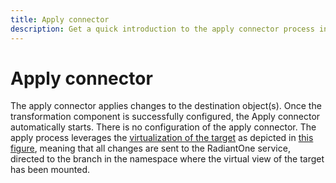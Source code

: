 ```yaml
---
title: Apply connector
description: Get a quick introduction to the apply connector process in Global Synchronization.
---
```


# Apply connector

The apply connector applies changes to the destination object(s). Once the transformation component is successfully configured, the Apply connector automatically starts. There is no configuration of the apply connector. The apply process leverages the [virtualization of the target](../introduction.md#architecture) as depicted in [this figure](../introduction.md#global-synchronization-architecture-figure), meaning that all changes are sent to the RadiantOne service, directed to the branch in the namespace where the virtual view of the target has been mounted.
